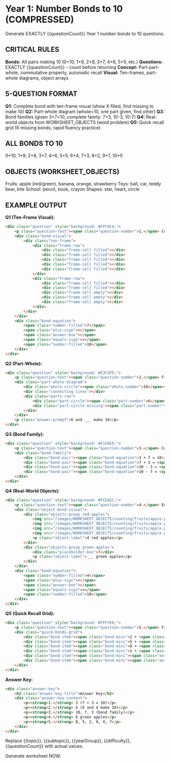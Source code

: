 # Year 1: Number Bonds to 10 (COMPRESSED)

Generate EXACTLY {{questionCount}} Year 1 number bonds to 10 questions.

## CRITICAL RULES

**Bonds:** All pairs making 10 (0+10, 1+9, 2+8, 3+7, 4+6, 5+5, etc.)
**Questions:** EXACTLY {{questionCount}} - count before returning
**Concept:** Part-part-whole, commutative property, automatic recall
**Visual:** Ten-frames, part-whole diagrams, object arrays

## 5-QUESTION FORMAT

**Q1:** Complete bond with ten-frame visual (show X filled, find missing to make 10)
**Q2:** Part-whole diagram (whole=10, one part given, find other)
**Q3:** Bond families (given 3+7=10, complete family: 7+3, 10-3, 10-7)
**Q4:** Real-world objects from WORKSHEET_OBJECTS (word problem)
**Q5:** Quick recall grid (6 missing bonds, rapid fluency practice)

## ALL BONDS TO 10

0+10, 1+9, 2+8, 3+7, 4+6, 5+5, 6+4, 7+3, 8+2, 9+1, 10+0

## OBJECTS (WORKSHEET_OBJECTS)

Fruits: apple (red/green), banana, orange, strawberry
Toys: ball, car, teddy bear, kite
School: pencil, book, crayon
Shapes: star, heart, circle

## EXAMPLE OUTPUT

**Q1 (Ten-Frame Visual):**
```html
<div class="question" style="background: #FFF9C4;">
    <p class="question-text"><span class="question-number">1.</span> Complete the number bond to 10.</p>
    <div class="bond-visual">
        <div class="ten-frame">
            <div class="frame-row">
                <div class="frame-cell filled"></div>
                <div class="frame-cell filled"></div>
                <div class="frame-cell filled"></div>
                <div class="frame-cell filled"></div>
                <div class="frame-cell filled"></div>
            </div>
            <div class="frame-row">
                <div class="frame-cell filled"></div>
                <div class="frame-cell filled"></div>
                <div class="frame-cell empty"></div>
                <div class="frame-cell empty"></div>
                <div class="frame-cell empty"></div>
            </div>
        </div>
    </div>
    <div class="bond-equation">
        <span class="number-filled">7</span>
        <span class="plus-sign">+</span>
        <span class="answer-box"></span>
        <span class="equals-sign">=</span>
        <span class="number-filled">10</span>
    </div>
</div>
```

**Q2 (Part-Whole):**
```html
<div class="question" style="background: #E3F2FD;">
    <p class="question-text"><span class="question-number">2.</span> Fill in the missing number to make 10.</p>
    <div class="part-whole-diagram">
        <div class="whole-circle"><span class="whole-number">10</span></div>
        <div class="connecting-lines"></div>
        <div class="parts-row">
            <div class="part-circle"><span class="part-number">6</span></div>
            <div class="part-circle missing"><span class="part-number">?</span></div>
        </div>
    </div>
    <p class="answer-prompt">6 and ___ make 10</p>
</div>
```

**Q3 (Bond Family):**
```html
<div class="question" style="background: #F1F8E9;">
    <p class="question-text"><span class="question-number">3.</span> Complete the number bond family.</p>
    <div class="bond-family">
        <div class="bond-pair"><span class="bond-equation">3 + 7 = 10</span></div>
        <div class="bond-pair"><span class="bond-equation">7 + 3 = <span class="answer-box-small"></span></span></div>
        <div class="bond-pair"><span class="bond-equation">10 - 3 = <span class="answer-box-small"></span></span></div>
        <div class="bond-pair"><span class="bond-equation">10 - 7 = <span class="answer-box-small"></span></span></div>
    </div>
</div>
```

**Q4 (Real-World Objects):**
```html
<div class="question" style="background: #FCE4EC;">
    <p class="question-text"><span class="question-number">4.</span> Emma has 10 apples. 4 are red and the rest are green. How many are green?</p>
    <div class="object-bond-visual">
        <div class="objects-group red-apples">
            <img src="/images/WORKSHEET_OBJECTS/counting/fruits/apple.png" width="40" height="40" alt="Apple" />
            <img src="/images/WORKSHEET_OBJECTS/counting/fruits/apple.png" width="40" height="40" alt="Apple" />
            <img src="/images/WORKSHEET_OBJECTS/counting/fruits/apple.png" width="40" height="40" alt="Apple" />
            <img src="/images/WORKSHEET_OBJECTS/counting/fruits/apple.png" width="40" height="40" alt="Apple" />
            <p class="object-label">4 red apples</p>
        </div>
        <div class="objects-group green-apples">
            <div class="placeholder-box">?</div>
            <p class="object-label">___ green apples</p>
        </div>
    </div>
    <div class="bond-equation">
        <span class="number-filled">4</span>
        <span class="plus-sign">+</span>
        <span class="answer-box"></span>
        <span class="equals-sign">=</span>
        <span class="number-filled">10</span>
    </div>
</div>
```

**Q5 (Quick Recall Grid):**
```html
<div class="question" style="background: #FFF3E0;">
    <p class="question-text"><span class="question-number">5.</span> Fill in the missing numbers to make 10.</p>
    <div class="quick-bonds-grid">
        <div class="bond-item"><span class="bond-mini">2 + <span class="answer-box-tiny"></span> = 10</span></div>
        <div class="bond-item"><span class="bond-mini">5 + <span class="answer-box-tiny"></span> = 10</span></div>
        <div class="bond-item"><span class="bond-mini">8 + <span class="answer-box-tiny"></span> = 10</span></div>
        <div class="bond-item"><span class="bond-mini">1 + <span class="answer-box-tiny"></span> = 10</span></div>
        <div class="bond-item"><span class="bond-mini"><span class="answer-box-tiny"></span> + 6 = 10</span></div>
        <div class="bond-item"><span class="bond-mini"><span class="answer-box-tiny"></span> + 3 = 10</span></div>
    </div>
</div>
```

**Answer Key:**
```html
<div class="answer-key">
    <h2 class="answer-key-title">Answer Key</h2>
    <div class="answer-key-content">
        <p><strong>1.</strong> 3 (7 + 3 = 10)</p>
        <p><strong>2.</strong> 4 (6 and 4 make 10)</p>
        <p><strong>3.</strong> 10, 7, 3 (bond family)</p>
        <p><strong>4.</strong> 6 green apples</p>
        <p><strong>5.</strong> 8, 5, 2, 9, 4, 7</p>
    </div>
</div>
```

Replace {{topic}}, {{subtopic}}, {{yearGroup}}, {{difficulty}}, {{questionCount}} with actual values.

Generate worksheet NOW.

